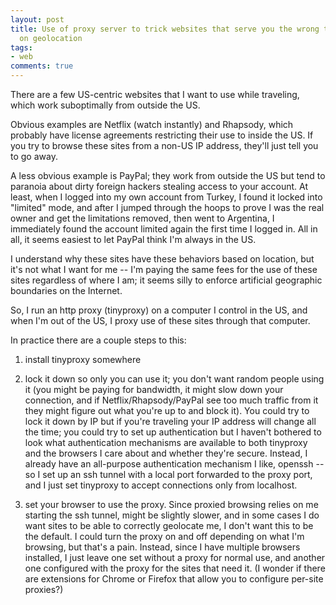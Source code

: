 ```yaml
---
layout: post
title: Use of proxy server to trick websites that serve you the wrong thing based
  on geolocation
tags:
- web
comments: true
---
```

There are a few US-centric websites that I want to use while traveling, which
work suboptimally from outside the US.

Obvious examples are Netflix (watch instantly) and Rhapsody, which probably
have license agreements restricting their use to inside the US. If you try to
browse these sites from a non-US IP address, they'll just tell you to go away.

A less obvious example is PayPal; they work from outside the US but tend to
paranoia about dirty foreign hackers stealing access to your account. At
least, when I logged into my own account from Turkey, I found it locked into
"limited" mode, and after I jumped through the hoops to prove I was the real
owner and get the limitations removed, then went to Argentina, I immediately
found the account limited again the first time I logged in. All in all, it
seems easiest to let PayPal think I'm always in the US.

I understand why these sites have these behaviors based on location, but it's
not what I want for me -- I'm paying the same fees for the use of these sites
regardless of where I am; it seems silly to enforce artificial geographic
boundaries on the Internet.

So, I run an http proxy (tinyproxy) on a computer I control in the US, and
when I'm out of the US, I proxy use of these sites through that computer.

In practice there are a couple steps to this:

1) install tinyproxy somewhere

2) lock it down so only you can use it; you don't want random people using it
(you might be paying for bandwidth, it might slow down your connection, and if
Netflix/Rhapsody/PayPal see too much traffic from it they might figure out
what you're up to and block it). You could try to lock it down by IP but if
you're traveling your IP address will change all the time; you could try to
set up authentication but I haven't bothered to look what authentication
mechanisms are available to both tinyproxy and the browsers I care about and
whether they're secure. Instead, I already have an all-purpose authentication
mechanism I like, openssh -- so I set up an ssh tunnel with a local port
forwarded to the proxy port, and I just set tinyproxy to accept connections
only from localhost.

3) set your browser to use the proxy. Since proxied browsing relies on me
starting the ssh tunnel, might be slightly slower, and in some cases I do want
sites to be able to correctly geolocate me, I don't want this to be the
default. I could turn the proxy on and off depending on what I'm browsing, but
that's a pain. Instead, since I have multiple browsers installed, I just leave
one set without a proxy for normal use, and another one configured with the
proxy for the sites that need it. (I wonder if there are extensions for Chrome
or Firefox that allow you to configure per-site proxies?)

